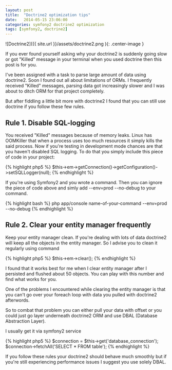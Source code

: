 ```yaml
---
layout: post
title:  "Doctrine2 optimization tips"
date:   2014-05-15 23:06:00
categories: symfony2 doctrine2 optimization
tags: [symfony2, doctrine2]
---
```


![Doctrine2]({{ site.url }}/assets/doctrine2.png ){: .center-image }

If you ever found yourself asking why your doctrine2 is suddenly going slow or got "Killed" message in your terminal
when you used doctrine then this post is for you.

I've been assigned with a task to parse large amount of data using doctrine2. Soon I found out all about limitations of
ORMs. I frequently received "Killed" messages, parsing data got increasingly slower and I was about to ditch ORM
for that project completely.

But after fiddling a little bit more with doctrine2 I found that you can still use doctrine if you follow these few rules.

## Rule 1. Disable SQL-logging

 You received "Killed" messages because of memory leaks. Linux has OOMKiller that when a process uses too much
 resources it simply kills the said process.
 Now if you're testing in development mode chances are that you haven't disabled SQL logging. To do that you simply
 include this piece of code in your project:

{% highlight php5 %}
    $this->em->getConnection()->getConfiguration()->setSQLLogger(null);
{% endhighlight %}

If you're using Symfony2 and you wrote a command. Then you can ignore the piece of code above and simly add
--env=prod --no-debug to your command.


{% highlight bash %}
    php app/console name-of-your-command --env=prod --no-debug
{% endhighlight %}


## Rule 2. Clear your entity manager frequently

Keep your entity manager clean. If you're dealing with lots of data doctrine2 will keep all the objects
in the entity manager. So I advise you to clean it regularly using command

{% highlight php5 %}
    $this->em->clear();
{% endhighlight %}

I found that it works best for me when I clear entity manager after I persisted and flushed about 50 objects.
You can play with this number and find what works for you.

One of the problems I encountered while clearing the entity manager is that you can't go over your foreach loop
with data you pulled with doctrine2 afterwords.

So to combat that problem you can either pull your data with offset or you could just
go layer underneath doctrine2 ORM and use DBAL (Database Abstraction Layer).

I usually get it via symfony2 service

{% highlight php5 %}
    $connection = $this->get('database_connection');
    $connection->fetchAll('SELECT * FROM table');
{% endhighlight %}



If you follow these rules your doctrine2 should behave much smoothly but if you're still experiencing
performance issues I suggest you use solely DBAL.




